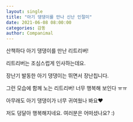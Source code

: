 ```yaml
---
layout: single
title: "아기 댕댕이를 만나 신난 인절미"
date: 2021-06-08 08:00:00
categories: 감동
author: Companimal
---
```


산책하다 아기 댕댕이를 만난 리트리버!

리트리버는 조심스럽게 인사하는데요.

장난기 발동한 아기 댕댕이는 뛰면서 장난칩니다.

그런 모습에 함께 노는 리트리버! 너무 행복해 보인다 ㅠㅠ

아무래도 아기 댕댕이가 너무 귀여웠나 봐요♥

저도 덩달아 행복해지네요. 여러분은 어떠셨나요? :)
